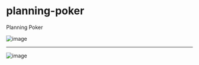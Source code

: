 # planning-poker
Planning Poker

![image](https://user-images.githubusercontent.com/9094815/111870434-06a40400-8985-11eb-9080-4a593e503fa6.png)

---

![image](https://user-images.githubusercontent.com/9094815/111870464-2fc49480-8985-11eb-8373-62d9720cb16a.png)
